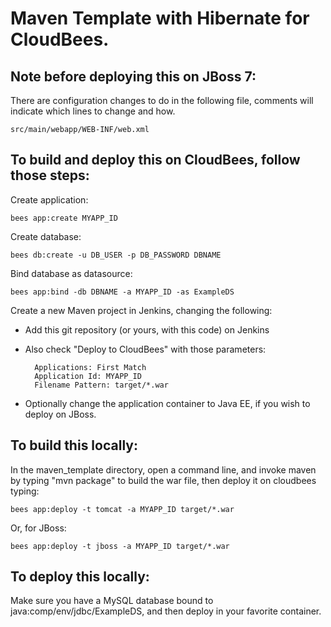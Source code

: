 # Maven Template with Hibernate for CloudBees.

## Note before deploying this on JBoss 7:

There are configuration changes to do in the following file, comments will indicate which lines to change and how.

    src/main/webapp/WEB-INF/web.xml

## To build and deploy this on CloudBees, follow those steps:

Create application:

    bees app:create MYAPP_ID

Create database:

    bees db:create -u DB_USER -p DB_PASSWORD DBNAME

Bind database as datasource:

    bees app:bind -db DBNAME -a MYAPP_ID -as ExampleDS

Create a new Maven project in Jenkins, changing the following:

* Add this git repository (or yours, with this code) on Jenkins
* Also check "Deploy to CloudBees" with those parameters:

        Applications: First Match
        Application Id: MYAPP_ID
        Filename Pattern: target/*.war

* Optionally change the application container to Java EE, if you wish to deploy on JBoss. 

## To build this locally:

In the maven_template directory, open a command line, and invoke maven by typing "mvn package" to build the war file, then deploy it on cloudbees typing:

    bees app:deploy -t tomcat -a MYAPP_ID target/*.war

Or, for JBoss:

    bees app:deploy -t jboss -a MYAPP_ID target/*.war

## To deploy this locally:

Make sure you have a MySQL database bound to java:comp/env/jdbc/ExampleDS, and then deploy in your favorite container.